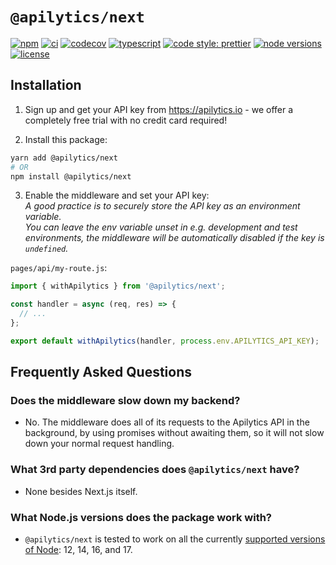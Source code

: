 # `@apilytics/next`

[![npm](https://img.shields.io/npm/v/@apilytics/next)](https://www.npmjs.com/package/@apilytics/next)
[![ci](https://github.com/apilytics/apilytics-node/actions/workflows/ci.yml/badge.svg)](https://github.com/apilytics/apilytics-node/actions/workflows/ci.yml)
[![codecov](https://codecov.io/gh/apilytics/apilytics-node/branch/master/graph/badge.svg?token=K592YR52WQ)](https://codecov.io/gh/apilytics/apilytics-node)
[![typescript](https://badgen.net/badge/icon/typescript?icon=typescript&label&color=007acc)](https://www.typescriptlang.org)
[![code style: prettier](https://img.shields.io/badge/code_style-prettier-ff69b4.svg)](https://github.com/prettier/prettier)
[![node versions](https://img.shields.io/node/v/@apilytics/next)](#what-nodejs-versions-does-the-package-work-with)
[![license](https://img.shields.io/npm/l/@apilytics/next)](https://github.com/apilytics/apilytics-node/blob/master/packages/next/LICENSE)

## Installation

1. Sign up and get your API key from https://apilytics.io - we offer a completely free trial with no credit card required!

2. Install this package:
```sh
yarn add @apilytics/next
# OR
npm install @apilytics/next
```

3. Enable the middleware and set your API key:  
*A good practice is to securely store the API key as an environment variable.  
You can leave the env variable unset in e.g. development and test environments,
the middleware will be automatically disabled if the key is `undefined`.*

`pages/api/my-route.js`:
```javascript
import { withApilytics } from '@apilytics/next';

const handler = async (req, res) => {
  // ...
};

export default withApilytics(handler, process.env.APILYTICS_API_KEY);
```

## Frequently Asked Questions

### Does the middleware slow down my backend?

- No. The middleware does all of its requests to the Apilytics API in the background, by using
  promises without awaiting them, so it will not slow down your normal request handling.

### What 3rd party dependencies does `@apilytics/next` have?

- None besides Next.js itself.

### What Node.js versions does the package work with?

- `@apilytics/next` is tested to work on all the currently [supported versions of Node](https://nodejs.org/en/about/releases/): 12, 14, 16, and 17.
